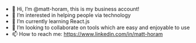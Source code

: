 - 👋 Hi, I’m @matt-horam, this is my business account!
- 👀 I’m interested in helping people via technology
- 🌱 I’m currently learning React.js
- 💞️ I’m looking to collaborate on tools which are easy and enjoyable to use
- 📫 How to reach me: https://www.linkedin.com/in/matt-horam
